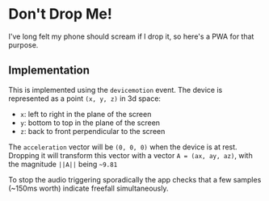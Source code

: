 
# Don't Drop Me!

I've long felt my phone should scream if I drop it, so here's a PWA for that purpose.

## Implementation

This is implemented using the `devicemotion` event. The device is represented as a point `(x, y, z)` in 3d space:

- `x`: left to right in the plane of the screen
- `y`: bottom to top in the plane of the screen
- `z`: back to front perpendicular to the screen

The `acceleration` vector will be `(0, 0, 0)` when the device is at rest. Dropping it will transform this vector with a vector `A = (ax, ay, az)`, with the magnitude `||A||` being `~9.81`

To stop the audio triggering sporadically the app checks that a few samples (~150ms worth) indicate freefall simultaneously.

